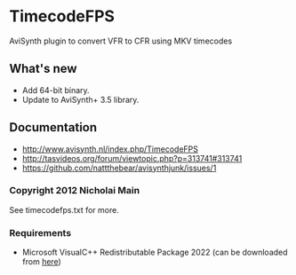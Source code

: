 # TimecodeFPS
AviSynth plugin to convert VFR to CFR using MKV timecodes

## What's new
* Add 64-bit binary.
* Update to AviSynth+ 3.5 library.

## Documentation
* http://www.avisynth.nl/index.php/TimecodeFPS
* http://tasvideos.org/forum/viewtopic.php?p=313741#313741
* https://github.com/nattthebear/avisynthjunk/issues/1

### Copyright 2012 Nicholai Main
See timecodefps.txt for more.

### Requirements

- Microsoft VisualC++ Redistributable Package 2022 (can be downloaded from [here](https://github.com/abbodi1406/vcredist/releases))
